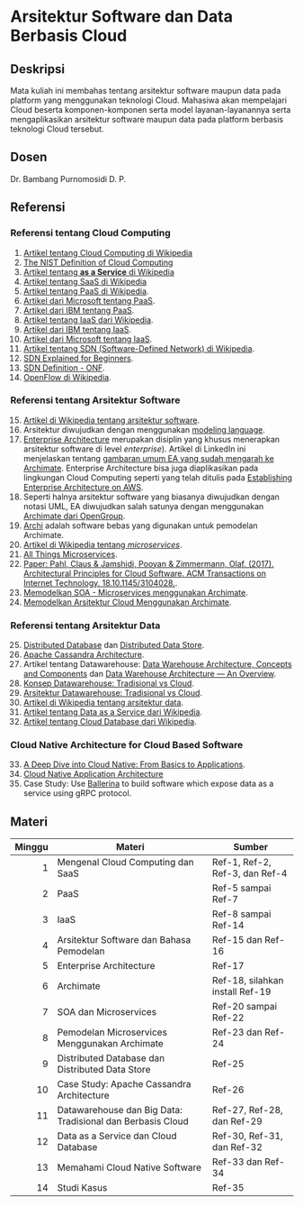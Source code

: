 # Arsitektur Software dan Data Berbasis Cloud

## Deskripsi

Mata kuliah ini membahas tentang arsitektur software maupun data pada platform yang menggunakan teknologi Cloud. Mahasiwa akan mempelajari Cloud beserta komponen-komponen serta model layanan-layanannya serta mengaplikasikan arsitektur software maupun data pada platform berbasis teknologi Cloud tersebut.

## Dosen

Dr. Bambang Purnomosidi D. P.

## Referensi

### Referensi tentang Cloud Computing

1.  [Artikel tentang Cloud Computing di Wikipedia](https://en.wikipedia.org/wiki/Cloud_computing)
2.  [The NIST Definition of Cloud Computing](https://nvlpubs.nist.gov/nistpubs/Legacy/SP/nistspecialpublication800-145.pdf)
3.  [Artikel tentang **as a Service** di Wikipedia](https://en.wikipedia.org/wiki/As_a_service)
4.  [Artikel tentang SaaS di Wikipedia](https://en.wikipedia.org/wiki/Software_as_a_service)
5. [Artikel tentang PaaS di Wikipedia](https://en.wikipedia.org/wiki/Platform_as_a_service).
6. [Artikel dari Microsoft tentang PaaS](https://azure.microsoft.com/en-us/overview/what-is-paas/).
7. [Artikel dari IBM tentang PaaS](https://www.ibm.com/cloud/learn/paas).
8. [Artikel tentang IaaS dari Wikipedia](https://en.wikipedia.org/wiki/Infrastructure_as_a_service).
9. [Artikel dari IBM tentang IaaS](https://www.ibm.com/cloud/learn/iaas).
10. [Artikel dari Microsoft tentang IaaS](https://azure.microsoft.com/en-us/overview/what-is-iaas/).
11. [Artikel tentang SDN (Software-Defined Network) di Wikipedia](https://en.wikipedia.org/wiki/Software-defined_networking).
12. [SDN Explained for Beginners](https://www.howtoforge.com/tutorial/software-defined-networking-sdn-explained-for-beginners/).
13. [SDN Definition - ONF](https://www.opennetworking.org/sdn-definition/).
14. [OpenFlow di Wikipedia](https://en.wikipedia.org/wiki/OpenFlow).

### Referensi tentang Arsitektur Software

15. [Artikel di Wikipedia tentang arsitektur software](https://en.wikipedia.org/wiki/Software_architecture).
16. Arsitektur diwujudkan dengan menggunakan [modeling language](https://en.wikipedia.org/wiki/Modeling_language).
17. [Enterprise Architecture](https://en.wikipedia.org/wiki/Enterprise_architecture) merupakan disiplin yang khusus menerapkan arsitektur software di level *enterprise*). Artikel di LinkedIn ini menjelaskan tentang [gambaran umum EA yang sudah mengarah ke Archimate](https://www.linkedin.com/pulse/think-small-enterprise-architecture-tactical-level-tero-karttunen/). Enterprise Architecture bisa juga diaplikasikan pada lingkungan Cloud Computing seperti yang telah ditulis pada [Establishing Enterprise Architecture on AWS](https://d1.awsstatic.com/whitepapers/establishing-enterprise-architecture.pdf).
18. Seperti halnya arsitektur software yang biasanya diwujudkan dengan notasi UML, EA diwujudkan salah satunya dengan menggunakan [Archimate dari OpenGroup](https://www.opengroup.org/archimate-home).
19. [Archi](https://www.archimatetool.com/) adalah software bebas yang digunakan untuk pemodelan Archimate.
20. [Artikel di Wikipedia tentang *microservices*](https://en.wikipedia.org/wiki/Microservices).
21. [All Things Microservices](https://microservices.io/).
22. [Paper: Pahl, Claus & Jamshidi, Pooyan & Zimmermann, Olaf. (2017). Architectural Principles for Cloud Software. ACM Transactions on Internet Technology. 18.10.1145/3104028.](https://www.researchgate.net/publication/317348634_Architectural_Principles_for_Cloud_Software).
23. [Memodelkan SOA - Microservices menggunakan Archimate](https://medium.com/@yellekau/modelling-with-archimate-3-event-based-soa-a17916184426).
24. [Memodelkan Arsitektur Cloud Menggunakan Archimate](https://www.linkedin.com/pulse/presenting-decentralized-cloud-architecture-archimate-tero-karttunen/).

### Referensi tentang Arsitektur Data

25. [Distributed Database](https://en.wikipedia.org/wiki/Distributed_database) dan [Distributed Data Store](https://en.wikipedia.org/wiki/Distributed_data_store).
26. [Apache Cassandra Architecture](https://cassandra.apache.org/doc/latest/architecture/).
27. Artikel tentang Datawarehouse: [Data Warehouse Architecture, Concepts and Components](https://www.guru99.com/data-warehouse-architecture.html) dan [Data Warehouse Architecture — An Overview](https://techburst.io/data-warehouse-architecture-an-overview-2b89287b6071).
28. [Konsep Datawarehouse: Tradisional vs Cloud](https://panoply.io/data-warehouse-guide/data-warehouse-concepts-traditional-vs-cloud/).
29. [Arsitektur Datawarehouse: Tradisional vs Cloud](https://panoply.io/data-warehouse-guide/data-warehouse-architecture-traditional-vs-cloud/).
30. [Artikel di Wikipedia tentang arsitektur data](https://en.wikipedia.org/wiki/Data_architecture).
31. [Artikel tentang Data as a Service dari Wikipedia](https://en.wikipedia.org/wiki/Data_as_a_service).
32. [Artikel tentang Cloud Database dari Wikipedia](https://en.wikipedia.org/wiki/Cloud_database).

### Cloud Native Architecture for Cloud Based Software

33. [A Deep Dive into Cloud Native: From Basics to Applications](https://hackernoon.com/a-deep-dive-into-cloud-native-from-basics-to-applications-70d4d9f20e4). 
34. [Cloud Native Application Architecture](https://medium.com/walmartlabs/cloud-native-application-architecture-a84ddf378f82)
35. Case Study: Use [Ballerina](https://ballerina.io/) to build software which expose data as a service using gRPC protocol.

## Materi

| Minggu | Materi | Sumber |
|-------:|--------|--------|
| 1 | Mengenal Cloud Computing dan SaaS| Ref-1, Ref-2, Ref-3, dan Ref-4 |
| 2 | PaaS | Ref-5 sampai Ref-7 |
| 3 | IaaS | Ref-8 sampai Ref-14 |
| 4 | Arsitektur Software dan Bahasa Pemodelan | Ref-15 dan Ref-16 |
| 5 | Enterprise Architecture | Ref-17 |
| 6 | Archimate | Ref-18, silahkan install Ref-19 |
| 7 | SOA dan Microservices | Ref-20 sampai Ref-22 |
| 8 | Pemodelan Microservices Menggunakan Archimate | Ref-23 dan Ref-24 |
| 9 | Distributed Database dan Distributed Data Store | Ref-25 |
| 10 | Case Study: Apache Cassandra Architecture | Ref-26 |
| 11 | Datawarehouse dan Big Data: Tradisional dan Berbasis Cloud | Ref-27, Ref-28, dan Ref-29 |
| 12 | Data as a Service dan Cloud Database | Ref-30, Ref-31, dan Ref-32 |
| 13 | Memahami Cloud Native Software | Ref-33 dan Ref-34 |
| 14 | Studi Kasus | Ref-35 |
